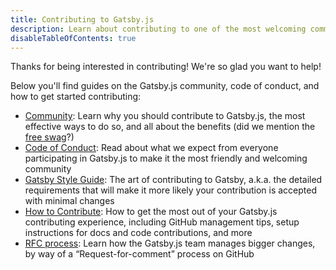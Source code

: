 ```yaml
---
title: Contributing to Gatsby.js
description: Learn about contributing to one of the most welcoming communities helping develop the future of the web
disableTableOfContents: true
---
```


Thanks for being interested in contributing! We're so glad you want to help!

Below you'll find guides on the Gatsby.js community, code of conduct, and how to get started contributing:

- [Community](/contributing/community/): Learn why you should contribute to Gatsby.js, the most effective ways to do so, and all about the benefits (did we mention the [free swag](https://store.gatsbyjs.org/)?)
- [Code of Conduct](/contributing/code-of-conduct/): Read about what we expect from everyone participating in Gatsby.js to make it the most friendly and welcoming community
- [Gatsby Style Guide](/contributing/gatsby-style-guide/): The art of contributing to Gatsby, a.k.a. the detailed requirements that will make it more likely your contribution is accepted with minimal changes
- [How to Contribute](/contributing/how-to-contribute/): How to get the most out of your Gatsby.js contributing experience, including GitHub management tips, setup instructions for docs and code contributions, and more
- [RFC process](/contributing/rfc-process): Learn how the Gatsby.js team manages bigger changes, by way of a “Request-for-comment” process on GitHub

<EmailCaptureForm signupMessage="Want to keep up with the latest tips &amp; tricks? Subscribe to our newsletter!" />

